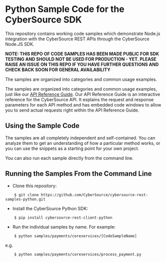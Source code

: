 # Python Sample Code for the CyberSource SDK

This repository contains working code samples which demonstrate Node.js integration with the CyberSource REST APIs through the CyberSource Node.JS SDK.

**__NOTE: THIS REPO OF CODE SAMPLES HAS BEEN MADE PUBLIC FOR SDK TESTING AND SHOULD NOT BE USED FOR PRODUCTION - YET.  PLEASE RAISE AN ISSUE ON THIS REPO IF YOU HAVE FURTHER QUESTIONS AND CHECK BACK SOON FOR GENERAL AVAILABILITY__**

The samples are organized into categories and common usage examples.

The samples are organized into categories and common usage examples, just like our [API Reference Guide](https://developer.cybersource.com/api/reference/api-reference.html). Our API Reference Guide is an interactive reference for the CyberSource API. It explains the request and response parameters for each API method and has embedded code windows to allow you to send actual requests right within the API Reference Guide.


## Using the Sample Code

The samples are all completely independent and self-contained. You can analyze them to get an understanding of how a particular method works, or you can use the snippets as a starting point for your own project.

You can also run each sample directly from the command line.

## Running the Samples From the Command Line
* Clone this repository:
```
    $ git clone https://github.com/CyberSource/cybersource-rest-samples-python.git
```
* Install the CyberSource Python SDK:
```
    $ pip install cybersource-rest-client-python
```  
* Run the individual samples by name. For example:
```
    $ python samples/payments/coreservices/[CodeSampleName]
```
e.g.
```
    $ python samples/payments/coreservices/process_payment.py
```

